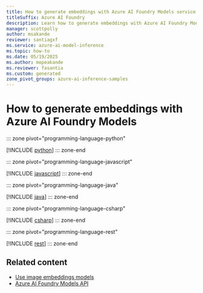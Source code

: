 ```yaml
---
title: How to generate embeddings with Azure AI Foundry Models service
titleSuffix: Azure AI Foundry
description: Learn how to generate embeddings with Azure AI Foundry Models
manager: scottpolly
author: msakande
reviewer: santiagxf
ms.service: azure-ai-model-inference
ms.topic: how-to
ms.date: 05/19/2025
ms.author: mopeakande
ms.reviewer: fasantia
ms.custom: generated
zone_pivot_groups: azure-ai-inference-samples
---
```


# How to generate embeddings with Azure AI Foundry Models


::: zone pivot="programming-language-python"

[!INCLUDE [python](../includes/use-embeddings/python.md)]
::: zone-end


::: zone pivot="programming-language-javascript"

[!INCLUDE [javascript](../includes/use-embeddings/javascript.md)]
::: zone-end


::: zone pivot="programming-language-java"

[!INCLUDE [java](../includes/use-embeddings/java.md)]
::: zone-end


::: zone pivot="programming-language-csharp"

[!INCLUDE [csharp](../includes/use-embeddings/csharp.md)]
::: zone-end


::: zone pivot="programming-language-rest"

[!INCLUDE [rest](../includes/use-embeddings/rest.md)]
::: zone-end

## Related content

* [Use image embeddings models](use-image-embeddings.md)
* [Azure AI Foundry Models API](.././reference/reference-model-inference-api.md)

